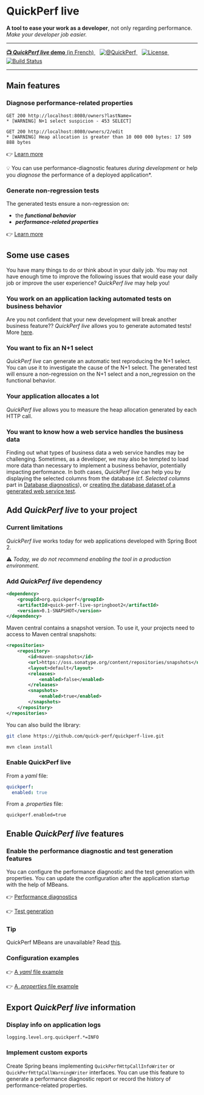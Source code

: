 # QuickPerf live

<strong>A tool to ease your work as a developer</strong>, not only regarding performance. <em>Make your developer job easier.</em></strong>

---
<p>
    <a  href="https://www.youtube.com/watch?v=4Sbvaewrm6A&t=913s">
    <strong>📺 <em>QuickPerf live</em> demo</strong> (in French)
    </a>
    &nbsp;&nbsp;
   <a href="https://twitter.com/quickperf">       
        <img alt="@QuickPerf" src="https://img.shields.io/twitter/url?label=Twitter&style=social&url=https%3A%2F%2Ftwitter.com%2Fquickperf">
   </a>
    &nbsp;&nbsp;
    <a href="https://github.com/quick-perf/quickperf-live/blob/master/LICENSE.txt">
        <img src="https://img.shields.io/badge/license-Apache2-blue.svg"
             alt = "License">
    </a>
    &nbsp;&nbsp;
    <a href="https://github.com/quick-perf/quickperf-live/actions?query=workflow%3ACI">
    <img src="https://img.shields.io/github/workflow/status/quick-perf/quickperf-live/CI"
         alt = "Build Status">
    </a>
</p>

---

## Main features

### Diagnose performance-related properties
```
GET 200 http://localhost:8080/owners?lastName=
* [WARNING] N+1 select suspicion - 453 SELECT]
```

```
GET 200 http://localhost:8080/owners/2/edit
* [WARNING] Heap allocation is greater than 10 000 000 bytes: 17 509 888 bytes
```
👉 [Learn more](./doc/performance_diagnosics.md)

💡 You can use performance-diagnostic features *during development* or help you *diagnose* the performance of a deployed application*.

### Generate non-regression tests

The generated tests ensure a non-regression on:
* the ***functional behavior***
* ***performance-related properties***

👉 [Learn more](./doc/test_generation.md)

## Some use cases

You have many things to do or think about in your daily job.
You may not have enough time to improve the following issues that would ease your daily job or improve the user experience? _QuickPerf live_ may help you!

### You work on an application lacking automated tests on business behavior
Are you not confident that your new development will break another business feature?? _QuickPerf live_ allows you to generate automated tests!
More [here](./doc/test_generation.md).

### You want to fix an N+1 select
_QuickPerf live_ can generate an automatic test reproducing the N+1 select. You can use it to investigate the cause of the N+1 select. The generated test will ensure a non-regression on the N+1 select and a non_regression on the functional behavior.

### Your application allocates a lot
_QuickPerf live_ allows you to measure the heap allocation generated by each HTTP call.

### You want to know how a web service handles the business data
Finding out what types of business data a web service handles may be challenging.
Sometimes, as a developer, we may also be tempted to load more data than necessary to implement a business behavior, potentially impacting performance. In both cases, _QuickPerf live_ can help you by displaying the selected columns from the database (cf. *Selected columns* part in [Database diagnostics](./doc/database_diagnostics.md)), or  [creating the database dataset
of a generated web service test](./doc/test_generation.md).


## Add _QuickPerf live_ to your project 

### Current limitations
_QuickPerf live_ works today for web applications developed with Spring Boot 2.

⚠ _Today, we do not recommend enabling the tool in a production environment._

### Add _QuickPerf live_ dependency
```xml
<dependency>
    <groupId>org.quickperf</groupId>
    <artifactId>quick-perf-live-springboot2</artifactId>
    <version>0.1-SNAPSHOT</version>
</dependency>
```
Maven central contains a snapshot version. To use it, your projects need to access to Maven central snapshots:
```xml
<repositories>
    <repository>
        <id>maven-snapshots</id>
        <url>https://oss.sonatype.org/content/repositories/snapshots</url>
        <layout>default</layout>
        <releases>
            <enabled>false</enabled>
        </releases>
        <snapshots>
            <enabled>true</enabled>
        </snapshots>
    </repository>
</repositories>
```

You can also build the library:
```bash
git clone https://github.com/quick-perf/quickperf-live.git
```
```bash
mvn clean install
```

### Enable QuickPerf live

From a _yaml_ file:

```yaml
quickperf:
  enabled: true
```

From a _.properties_ file:

```properties
quickperf.enabled=true
```

## Enable _QuickPerf live_ features

### Enable the performance diagnostic and test generation features

You can configure the performance diagnostic and the test generation with properties.
You can update the configuration after the application startup with the help of MBeans.

👉 [Performance diagnostics](./doc/performance_diagnostics.md)

👉 [Test generation](./doc/test_generation.md)

### Tip
QuickPerf MBeans are unavailable? Read [this](./doc/faq.md).

### Configuration examples

👉 [A _yaml_ file example](./spring-boot-2/src/test/resources/quickperf-properties-test.yml)

👉 [A _.properties_ file example](./spring-boot-2/src/test/resources/quickperf-properties-test.properties)


## Export _QuickPerf live_ information

### Display info on application logs

```properties
logging.level.org.quickperf.*=INFO
```

### Implement custom exports
Create Spring beans implementing ```QuickPerfHttpCallInfoWriter``` or ```QuickPerfHttpCallWarningWriter``` interfaces.
You can use this feature to generate a performance diagnostic report or record the history of performance-related properties.